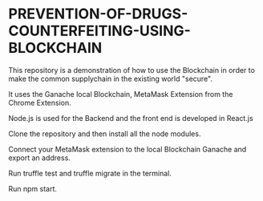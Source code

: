 # PREVENTION-OF-DRUGS-COUNTERFEITING-USING-BLOCKCHAIN
This repository is a demonstration of how to use the Blockchain in order to make the common supplychain in the existing world "secure".

It uses the Ganache local Blockchain, MetaMask Extension from the Chrome Extension.

Node.js is used for the Backend and the front end is developed in React.js

Clone the repository and then install all the node modules.

Connect your MetaMask extension to the local Blockchain Ganache and export an address.

Run truffle test and truffle migrate in the terminal.

Run npm start.
